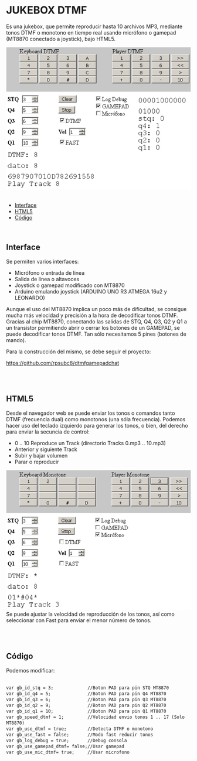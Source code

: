 # JUKEBOX DTMF
Es una jukebox, que permite reproducir hasta 10 archivos MP3, mediante tonos DTMF o monotono
en tiempo real usando micrófono o gamepad (MT8870 conectado a joystick), bajo HTML5.
<center><img src='preview/previewDTMF.gif'></center>
<br>
<ul>
 <li><a href='#interface'>Interface<a/></li>
 <li><a href='#html5'>HTML5<a/></li> 
 <li><a href='#codigo'>Código</a></li> 
</ul>
<br>


<a name="interface"><h2>Interface</h2></a>
Se permiten varios interfaces:
<ul>
 <li>Micrófono o entrada de linea</li>
 <li>Salida de linea o altavoces</li>
 <li>Joystick o gamepad modificado con MT8870</li>
 <li>Arduino emulando joystick (ARDUINO UNO R3 ATMEGA 16u2 y LEONARDO)</li>
</ul>
Aunque el uso del MT8870 implica un poco más de dificultad, se consigue mucha más velocidad y precisión a la hora de decodificar tonos DTMF.
Gracias al chip MT8870, conectando las salidas de STQ, Q4, Q3, Q2 y Q1 a un transistor permitiendo abrir o cerrar
los botones de un GAMEPAD, se puede decodificar tonos DTMF. Tan sólo necesitamos 5 pines (botones de mando).<br>

Para la construcción del mismo, se debe seguir el proyecto:<br>

<a href="https://github.com/rpsubc8/dtmfgamepadchat">https://github.com/rpsubc8/dtmfgamepadchat</a>

<br><br>
<a name="html5"><h2>HTML5</h2></a>
Desde el navegador web se puede enviar los tonos o comandos tanto DTMF (frecuencia dual) como monotonos (una sóla frecuencia).
Podemos hacer uso del teclado izquierdo para generar los tonos, o bien, del derecho para enviar la secuncia de control:
<ul>
 <li>0 .. 10 Reproduce un Track (directorio Tracks 0.mp3 .. 10.mp3)</li>
 <li>Anterior y siguiente Track</li>
 <li>Subir y bajar volumen</li>
 <li>Parar o reproducir</li> 
</ul>
<center><img src='preview/previewMonotone.gif'></center>
Se puede ajustar la velocidad de reproducción de los tonos, así como seleccionar con Fast para enviar el menor número de tonos.

<br><br>
<a name="codigo"><h2>Código</h2></a>
Podemos modificar:
<pre><code>
var gb_id_stq = 3;             //Boton PAD para pin STQ MT8870
var gb_id_q4 = 5;              //Boton PAD para pin Q4 MT8870
var gb_id_q3 = 6;              //Boton PAD para pin Q3 MT8870
var gb_id_q2 = 9;              //Boton PAD para pin Q2 MT8870
var gb_id_q1 = 10;             //Boton PAD para pin Q1 MT8870
var gb_speed_dtmf = 1;         //Velocidad envio tonos 1 .. 17 (Solo MT8870)
var gb_use_dtmf = true;        //Detecta DTMF o monotono
var gb_use_fast = false;       //Modo fast reducir tonos
var gb_log_debug = true;       //Debug consola
var gb_use_gamepad_dtmf= false;//Usar gamepad
var gb_use_mic_dtmf= true;     //Usar microfono
</code></pre>
